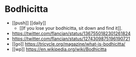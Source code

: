 # Bodhicitta

- [[push]] [[daily]]
  - [[If you lose your bodhicitta, sit down and find it]].
- https://twitter.com/flancian/status/1367550182301261824
- https://twitter.com/flancian/status/1274309875196190721
- [[go]] https://tricycle.org/magazine/what-is-bodhicitta/
- [[wp]] https://en.wikipedia.org/wiki/Bodhicitta

